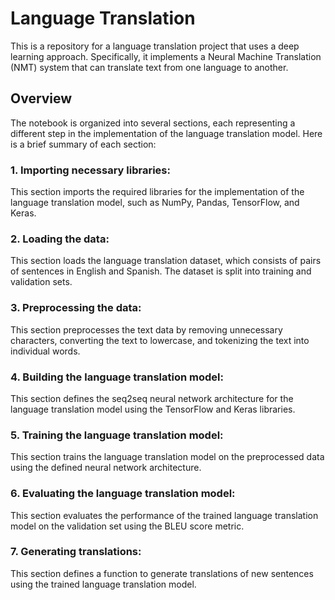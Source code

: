 # Language Translation

This is a repository for a language translation project that uses a deep learning approach. Specifically, it implements a Neural Machine Translation (NMT) system that can translate text from one language to another.

## Overview

The notebook is organized into several sections, each representing a different step in the implementation of the language translation model. Here is a brief summary of each section:

### 1. **Importing necessary libraries:** 
This section imports the required libraries for the implementation of the language translation model, such as NumPy, Pandas, TensorFlow, and Keras.

### 2. **Loading the data:** 
This section loads the language translation dataset, which consists of pairs of sentences in English and Spanish. The dataset is split into training and validation sets.

### 3. **Preprocessing the data:** 
This section preprocesses the text data by removing unnecessary characters, converting the text to lowercase, and tokenizing the text into individual words.

### 4. **Building the language translation model:** 
This section defines the seq2seq neural network architecture for the language translation model using the TensorFlow and Keras libraries.

### 5. **Training the language translation model:** 
This section trains the language translation model on the preprocessed data using the defined neural network architecture.

### 6. **Evaluating the language translation model:** 
This section evaluates the performance of the trained language translation model on the validation set using the BLEU score metric.

### 7. **Generating translations:** 
This section defines a function to generate translations of new sentences using the trained language translation model.
